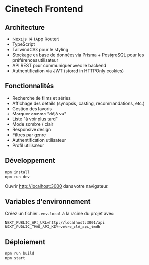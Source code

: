 # Cinetech Frontend

## Architecture

- Next.js 14 (App Router)
- TypeScript
- TailwindCSS pour le styling
- Stockage en base de données via Prisma + PostgreSQL pour les préférences utilisateur
- API REST pour communiquer avec le backend
- Authentification via JWT (stored in HTTPOnly cookies)

## Fonctionnalités

- Recherche de films et séries
- Affichage des détails (synopsis, casting, recommandations, etc.)
- Gestion des favoris
- Marquer comme "déjà vu"
- Liste "à voir plus tard"
- Mode sombre / clair
- Responsive design
- Filtres par genre
- Authentification utilisateur
- Profil utilisateur

## Développement

```bash
npm install
npm run dev
```

Ouvrir [http://localhost:3000](http://localhost:3000) dans votre navigateur.

## Variables d'environnement

Créez un fichier `.env.local` à la racine du projet avec:

```
NEXT_PUBLIC_API_URL=http://localhost:3001/api
NEXT_PUBLIC_TMDB_API_KEY=votre_clé_api_tmdb
```

## Déploiement

```bash
npm run build
npm start
```
